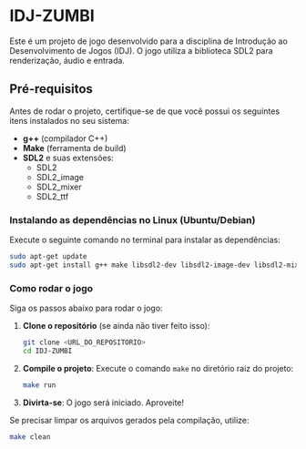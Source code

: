 # IDJ-ZUMBI

Este é um projeto de jogo desenvolvido para a disciplina de Introdução ao Desenvolvimento de Jogos (IDJ). O jogo utiliza a biblioteca SDL2 para renderização, áudio e entrada.

## Pré-requisitos

Antes de rodar o projeto, certifique-se de que você possui os seguintes itens instalados no seu sistema:

- **g++** (compilador C++)
- **Make** (ferramenta de build)
- **SDL2** e suas extensões:
    - SDL2
    - SDL2_image
    - SDL2_mixer
    - SDL2_ttf

### Instalando as dependências no Linux (Ubuntu/Debian)

Execute o seguinte comando no terminal para instalar as dependências:

```bash
sudo apt-get update
sudo apt-get install g++ make libsdl2-dev libsdl2-image-dev libsdl2-mixer-dev libsdl2-ttf-dev
```

### Como rodar o jogo

Siga os passos abaixo para rodar o jogo:

1. **Clone o repositório** (se ainda não tiver feito isso):
     ```bash
     git clone <URL_DO_REPOSITORIO>
     cd IDJ-ZUMBI
     ```

2. **Compile o projeto**:
     Execute o comando `make` no diretório raiz do projeto:
     ```bash
     make run
     ```

3. **Divirta-se**:
     O jogo será iniciado. Aproveite!

Se precisar limpar os arquivos gerados pela compilação, utilize:
```bash
make clean
```